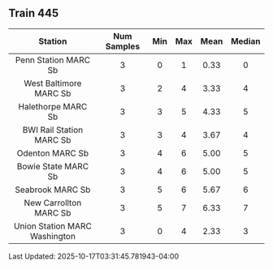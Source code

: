 ## Train 445

| Station | Num Samples | Min | Max | Mean | Median |
| :-----: | :---------: | :-: | :-: | :--: | :----: |
| Penn Station MARC Sb | 3 | 0 | 1 | 0.33 | 0 |
| West Baltimore MARC Sb | 3 | 2 | 4 | 3.33 | 4 |
| Halethorpe MARC Sb | 3 | 3 | 5 | 4.33 | 5 |
| BWI Rail Station MARC Sb | 3 | 3 | 4 | 3.67 | 4 |
| Odenton MARC Sb | 3 | 4 | 6 | 5.00 | 5 |
| Bowie State MARC Sb | 3 | 4 | 6 | 5.00 | 5 |
| Seabrook MARC Sb | 3 | 5 | 6 | 5.67 | 6 |
| New Carrollton MARC Sb | 3 | 5 | 7 | 6.33 | 7 |
| Union Station MARC Washington | 3 | 0 | 4 | 2.33 | 3 |


Last Updated: 2025-10-17T03:31:45.781943-04:00
